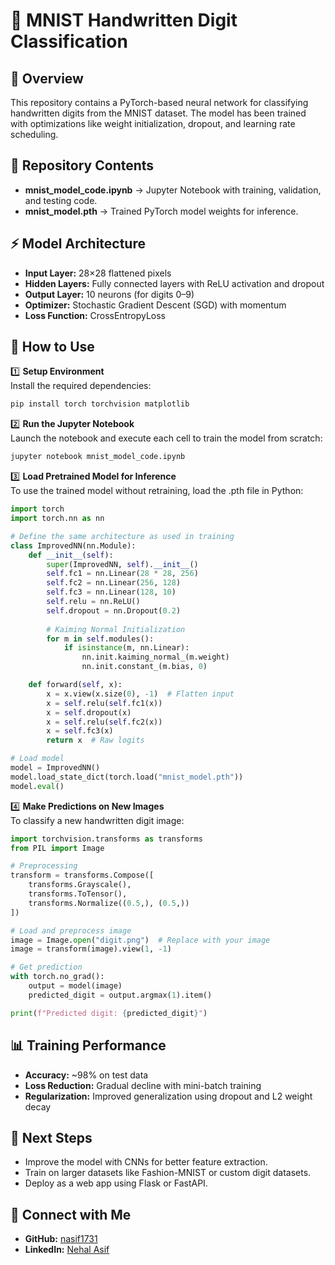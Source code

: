 # 🧠 MNIST Handwritten Digit Classification

## 📌 Overview
This repository contains a PyTorch-based neural network for classifying handwritten digits from the MNIST dataset. The model has been trained with optimizations like weight initialization, dropout, and learning rate scheduling.

## 📂 Repository Contents
- **mnist_model_code.ipynb** → Jupyter Notebook with training, validation, and testing code.
- **mnist_model.pth** → Trained PyTorch model weights for inference.

## ⚡ Model Architecture
- **Input Layer:** 28×28 flattened pixels
- **Hidden Layers:** Fully connected layers with ReLU activation and dropout
- **Output Layer:** 10 neurons (for digits 0–9)
- **Optimizer:** Stochastic Gradient Descent (SGD) with momentum
- **Loss Function:** CrossEntropyLoss

## 🚀 How to Use
1️⃣ **Setup Environment**  
   Install the required dependencies:
   ```bash
   pip install torch torchvision matplotlib
   ```

2️⃣ **Run the Jupyter Notebook**  
   Launch the notebook and execute each cell to train the model from scratch:
   ```bash
   jupyter notebook mnist_model_code.ipynb
   ```

3️⃣ **Load Pretrained Model for Inference**  
   To use the trained model without retraining, load the .pth file in Python:
   ```python
   import torch
   import torch.nn as nn

   # Define the same architecture as used in training
   class ImprovedNN(nn.Module):
       def __init__(self):
           super(ImprovedNN, self).__init__()
           self.fc1 = nn.Linear(28 * 28, 256)
           self.fc2 = nn.Linear(256, 128)
           self.fc3 = nn.Linear(128, 10)
           self.relu = nn.ReLU()
           self.dropout = nn.Dropout(0.2)
           
           # Kaiming Normal Initialization
           for m in self.modules():
               if isinstance(m, nn.Linear):
                   nn.init.kaiming_normal_(m.weight)
                   nn.init.constant_(m.bias, 0)

       def forward(self, x):
           x = x.view(x.size(0), -1)  # Flatten input
           x = self.relu(self.fc1(x))
           x = self.dropout(x)
           x = self.relu(self.fc2(x))
           x = self.fc3(x)  
           return x  # Raw logits

   # Load model
   model = ImprovedNN()
   model.load_state_dict(torch.load("mnist_model.pth"))
   model.eval()
   ```

4️⃣ **Make Predictions on New Images**  
   To classify a new handwritten digit image:
   ```python
   import torchvision.transforms as transforms
   from PIL import Image

   # Preprocessing
   transform = transforms.Compose([
       transforms.Grayscale(),
       transforms.ToTensor(),
       transforms.Normalize((0.5,), (0.5,))
   ])

   # Load and preprocess image
   image = Image.open("digit.png")  # Replace with your image
   image = transform(image).view(1, -1)

   # Get prediction
   with torch.no_grad():
       output = model(image)
       predicted_digit = output.argmax(1).item()

   print(f"Predicted digit: {predicted_digit}")
   ```

## 📊 Training Performance
- **Accuracy:** ~98% on test data
- **Loss Reduction:** Gradual decline with mini-batch training
- **Regularization:** Improved generalization using dropout and L2 weight decay

## 📌 Next Steps
- Improve the model with CNNs for better feature extraction.
- Train on larger datasets like Fashion-MNIST or custom digit datasets.
- Deploy as a web app using Flask or FastAPI.

## 🔗 Connect with Me
- **GitHub:** [nasif1731](https://github.com/nasif1731)
- **LinkedIn:** [Nehal Asif](https://www.linkedin.com/in/nehal-asif)
```
